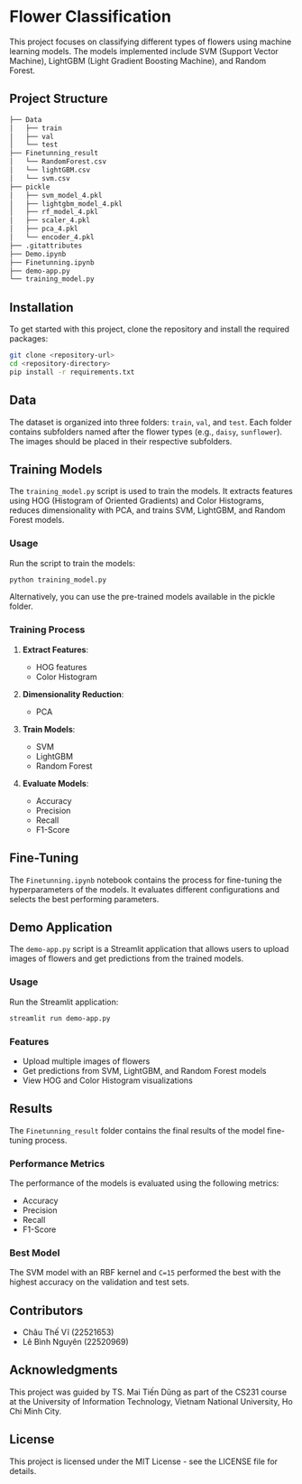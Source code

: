 # Flower Classification

This project focuses on classifying different types of flowers using machine learning models. The models implemented include SVM (Support Vector Machine), LightGBM (Light Gradient Boosting Machine), and Random Forest.

## Project Structure

```bash
├── Data
│   ├── train
│   ├── val
│   └── test
├── Finetunning_result
│   └── RandomForest.csv
│   └── lightGBM.csv
│   └── svm.csv
├── pickle
│   ├── svm_model_4.pkl
│   ├── lightgbm_model_4.pkl
│   ├── rf_model_4.pkl
│   ├── scaler_4.pkl
│   ├── pca_4.pkl
│   └── encoder_4.pkl
├── .gitattributes
├── Demo.ipynb
├── Finetunning.ipynb
├── demo-app.py
└── training_model.py
```

## Installation

To get started with this project, clone the repository and install the required packages:

```bash
git clone <repository-url>
cd <repository-directory>
pip install -r requirements.txt
```

## Data

The dataset is organized into three folders: `train`, `val`, and `test`. Each folder contains subfolders named after the flower types (e.g., `daisy`, `sunflower`). The images should be placed in their respective subfolders.

## Training Models

The `training_model.py` script is used to train the models. It extracts features using HOG (Histogram of Oriented Gradients) and Color Histograms, reduces dimensionality with PCA, and trains SVM, LightGBM, and Random Forest models.

### Usage

Run the script to train the models:

```bash
python training_model.py
```
Alternatively, you can use the pre-trained models available in the pickle folder.

### Training Process

1. **Extract Features**:
   - HOG features
   - Color Histogram

2. **Dimensionality Reduction**:
   - PCA

3. **Train Models**:
   - SVM
   - LightGBM
   - Random Forest

4. **Evaluate Models**:
   - Accuracy
   - Precision
   - Recall
   - F1-Score

## Fine-Tuning

The `Finetunning.ipynb` notebook contains the process for fine-tuning the hyperparameters of the models. It evaluates different configurations and selects the best performing parameters.

## Demo Application

The `demo-app.py` script is a Streamlit application that allows users to upload images of flowers and get predictions from the trained models.

### Usage

Run the Streamlit application:

```bash
streamlit run demo-app.py
```

### Features

- Upload multiple images of flowers
- Get predictions from SVM, LightGBM, and Random Forest models
- View HOG and Color Histogram visualizations

## Results

The `Finetunning_result` folder contains the final results of the model fine-tuning process.

### Performance Metrics

The performance of the models is evaluated using the following metrics:

- Accuracy
- Precision
- Recall
- F1-Score

### Best Model

The SVM model with an RBF kernel and `C=15` performed the best with the highest accuracy on the validation and test sets.

## Contributors

- Châu Thế Vĩ (22521653)
- Lê Bình Nguyên (22520969)

## Acknowledgments

This project was guided by TS. Mai Tiến Dũng as part of the CS231 course at the University of Information Technology, Vietnam National University, Ho Chi Minh City.

## License

This project is licensed under the MIT License - see the LICENSE file for details.
